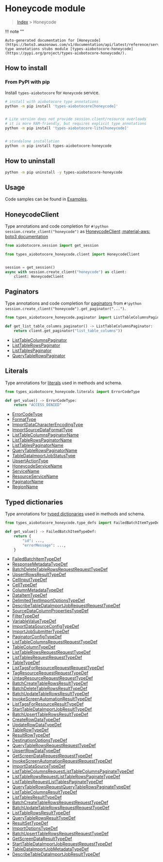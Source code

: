 # Honeycode module

> [Index](../README.md) > Honeycode


!!! note ""

    Auto-generated documentation for [Honeycode](https://boto3.amazonaws.com/v1/documentation/api/latest/reference/services/honeycode.html#Honeycode)
    type annotations stubs module [types-aiobotocore-honeycode](https://pypi.org/project/types-aiobotocore-honeycode/).

## How to install



### From PyPI with pip

Install `types-aiobotocore` for `Honeycode` service.

```bash
# install with aiobotocore type annotations
python -m pip install 'types-aiobotocore[honeycode]'


# Lite version does not provide session.client/resource overloads
# it is more RAM-friendly, but requires explicit type annotations
python -m pip install 'types-aiobotocore-lite[honeycode]'


# standalone installation
python -m pip install types-aiobotocore-honeycode
```



## How to uninstall

```bash
python -m pip uninstall -y types-aiobotocore-honeycode
```

## Usage

Code samples can be found in [Examples](./usage.md).

## HoneycodeClient

Type annotations and code completion for  `#!python session.create_client("honeycode")` as [HoneycodeClient](./client.md)
[:material-aws: boto3 documentation](https://boto3.amazonaws.com/v1/documentation/api/latest/reference/services/honeycode.html#Honeycode.Client)

```python title="Usage example"
from aiobotocore.session import get_session

from types_aiobotocore_honeycode.client import HoneycodeClient


session = get_session()
async with session.create_client("honeycode") as client:
    client: HoneycodeClient
```


## Paginators

Type annotations and code completion for
[paginators](./paginators.md)
from `#!python session.create_client("honeycode").get_paginator("...")`.

```python title="Usage example"
from types_aiobotocore_honeycode.paginator import ListTableColumnsPaginator

def get_list_table_columns_paginator() -> ListTableColumnsPaginator:
    return client.get_paginator("list_table_columns"))
```

- [ListTableColumnsPaginator](./paginators.md#listtablecolumnspaginator)
- [ListTableRowsPaginator](./paginators.md#listtablerowspaginator)
- [ListTablesPaginator](./paginators.md#listtablespaginator)
- [QueryTableRowsPaginator](./paginators.md#querytablerowspaginator)








## Literals

Type annotations for [literals](./literals.md) used in methods and schema.

```python title="Usage example"
from types_aiobotocore_honeycode.literals import ErrorCodeType

def get_value() -> ErrorCodeType:
    return "ACCESS_DENIED"
```

- [ErrorCodeType](./literals.md#errorcodetype)
- [FormatType](./literals.md#formattype)
- [ImportDataCharacterEncodingType](./literals.md#importdatacharacterencodingtype)
- [ImportSourceDataFormatType](./literals.md#importsourcedataformattype)
- [ListTableColumnsPaginatorName](./literals.md#listtablecolumnspaginatorname)
- [ListTableRowsPaginatorName](./literals.md#listtablerowspaginatorname)
- [ListTablesPaginatorName](./literals.md#listtablespaginatorname)
- [QueryTableRowsPaginatorName](./literals.md#querytablerowspaginatorname)
- [TableDataImportJobStatusType](./literals.md#tabledataimportjobstatustype)
- [UpsertActionType](./literals.md#upsertactiontype)
- [HoneycodeServiceName](./literals.md#honeycodeservicename)
- [ServiceName](./literals.md#servicename)
- [ResourceServiceName](./literals.md#resourceservicename)
- [PaginatorName](./literals.md#paginatorname)
- [RegionName](./literals.md#regionname)




## Typed dictionaries

Type annotations for [typed dictionaries](./type_defs.md) used in methods and schema.

```python title="Usage example"
from types_aiobotocore_honeycode.type_defs import FailedBatchItemTypeDef

def get_value() -> FailedBatchItemTypeDef:
    return {
        "id": ...,
        "errorMessage": ...,
    }
```

- [FailedBatchItemTypeDef](./type_defs.md#failedbatchitemtypedef)
- [ResponseMetadataTypeDef](./type_defs.md#responsemetadatatypedef)
- [BatchDeleteTableRowsRequestRequestTypeDef](./type_defs.md#batchdeletetablerowsrequestrequesttypedef)
- [UpsertRowsResultTypeDef](./type_defs.md#upsertrowsresulttypedef)
- [CellInputTypeDef](./type_defs.md#cellinputtypedef)
- [CellTypeDef](./type_defs.md#celltypedef)
- [ColumnMetadataTypeDef](./type_defs.md#columnmetadatatypedef)
- [DataItemTypeDef](./type_defs.md#dataitemtypedef)
- [DelimitedTextImportOptionsTypeDef](./type_defs.md#delimitedtextimportoptionstypedef)
- [DescribeTableDataImportJobRequestRequestTypeDef](./type_defs.md#describetabledataimportjobrequestrequesttypedef)
- [SourceDataColumnPropertiesTypeDef](./type_defs.md#sourcedatacolumnpropertiestypedef)
- [FilterTypeDef](./type_defs.md#filtertypedef)
- [VariableValueTypeDef](./type_defs.md#variablevaluetypedef)
- [ImportDataSourceConfigTypeDef](./type_defs.md#importdatasourceconfigtypedef)
- [ImportJobSubmitterTypeDef](./type_defs.md#importjobsubmittertypedef)
- [PaginatorConfigTypeDef](./type_defs.md#paginatorconfigtypedef)
- [ListTableColumnsRequestRequestTypeDef](./type_defs.md#listtablecolumnsrequestrequesttypedef)
- [TableColumnTypeDef](./type_defs.md#tablecolumntypedef)
- [ListTableRowsRequestRequestTypeDef](./type_defs.md#listtablerowsrequestrequesttypedef)
- [ListTablesRequestRequestTypeDef](./type_defs.md#listtablesrequestrequesttypedef)
- [TableTypeDef](./type_defs.md#tabletypedef)
- [ListTagsForResourceRequestRequestTypeDef](./type_defs.md#listtagsforresourcerequestrequesttypedef)
- [TagResourceRequestRequestTypeDef](./type_defs.md#tagresourcerequestrequesttypedef)
- [UntagResourceRequestRequestTypeDef](./type_defs.md#untagresourcerequestrequesttypedef)
- [BatchCreateTableRowsResultTypeDef](./type_defs.md#batchcreatetablerowsresulttypedef)
- [BatchDeleteTableRowsResultTypeDef](./type_defs.md#batchdeletetablerowsresulttypedef)
- [BatchUpdateTableRowsResultTypeDef](./type_defs.md#batchupdatetablerowsresulttypedef)
- [InvokeScreenAutomationResultTypeDef](./type_defs.md#invokescreenautomationresulttypedef)
- [ListTagsForResourceResultTypeDef](./type_defs.md#listtagsforresourceresulttypedef)
- [StartTableDataImportJobResultTypeDef](./type_defs.md#starttabledataimportjobresulttypedef)
- [BatchUpsertTableRowsResultTypeDef](./type_defs.md#batchupserttablerowsresulttypedef)
- [CreateRowDataTypeDef](./type_defs.md#createrowdatatypedef)
- [UpdateRowDataTypeDef](./type_defs.md#updaterowdatatypedef)
- [TableRowTypeDef](./type_defs.md#tablerowtypedef)
- [ResultRowTypeDef](./type_defs.md#resultrowtypedef)
- [DestinationOptionsTypeDef](./type_defs.md#destinationoptionstypedef)
- [QueryTableRowsRequestRequestTypeDef](./type_defs.md#querytablerowsrequestrequesttypedef)
- [UpsertRowDataTypeDef](./type_defs.md#upsertrowdatatypedef)
- [GetScreenDataRequestRequestTypeDef](./type_defs.md#getscreendatarequestrequesttypedef)
- [InvokeScreenAutomationRequestRequestTypeDef](./type_defs.md#invokescreenautomationrequestrequesttypedef)
- [ImportDataSourceTypeDef](./type_defs.md#importdatasourcetypedef)
- [ListTableColumnsRequestListTableColumnsPaginateTypeDef](./type_defs.md#listtablecolumnsrequestlisttablecolumnspaginatetypedef)
- [ListTableRowsRequestListTableRowsPaginateTypeDef](./type_defs.md#listtablerowsrequestlisttablerowspaginatetypedef)
- [ListTablesRequestListTablesPaginateTypeDef](./type_defs.md#listtablesrequestlisttablespaginatetypedef)
- [QueryTableRowsRequestQueryTableRowsPaginateTypeDef](./type_defs.md#querytablerowsrequestquerytablerowspaginatetypedef)
- [ListTableColumnsResultTypeDef](./type_defs.md#listtablecolumnsresulttypedef)
- [ListTablesResultTypeDef](./type_defs.md#listtablesresulttypedef)
- [BatchCreateTableRowsRequestRequestTypeDef](./type_defs.md#batchcreatetablerowsrequestrequesttypedef)
- [BatchUpdateTableRowsRequestRequestTypeDef](./type_defs.md#batchupdatetablerowsrequestrequesttypedef)
- [ListTableRowsResultTypeDef](./type_defs.md#listtablerowsresulttypedef)
- [QueryTableRowsResultTypeDef](./type_defs.md#querytablerowsresulttypedef)
- [ResultSetTypeDef](./type_defs.md#resultsettypedef)
- [ImportOptionsTypeDef](./type_defs.md#importoptionstypedef)
- [BatchUpsertTableRowsRequestRequestTypeDef](./type_defs.md#batchupserttablerowsrequestrequesttypedef)
- [GetScreenDataResultTypeDef](./type_defs.md#getscreendataresulttypedef)
- [StartTableDataImportJobRequestRequestTypeDef](./type_defs.md#starttabledataimportjobrequestrequesttypedef)
- [TableDataImportJobMetadataTypeDef](./type_defs.md#tabledataimportjobmetadatatypedef)
- [DescribeTableDataImportJobResultTypeDef](./type_defs.md#describetabledataimportjobresulttypedef)

